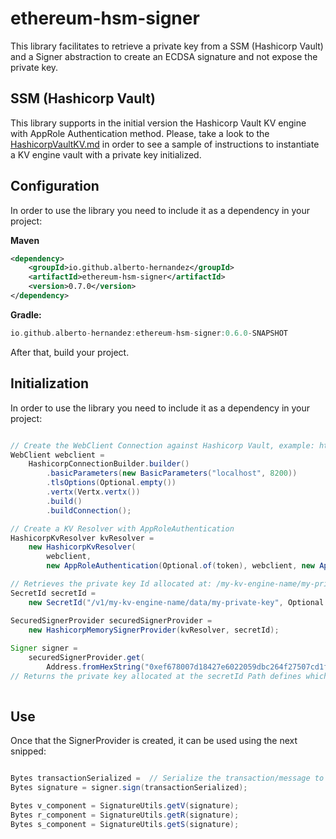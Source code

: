 
# ethereum-hsm-signer

This library facilitates to retrieve a private key from a SSM (Hashicorp Vault) and a Signer abstraction to create an ECDSA signature and not expose the private key.

## SSM (Hashicorp Vault)
This library supports in the initial version the Hashicorp Vault KV engine with AppRole Authentication method. Please, take a look to the [HashicorpVaultKV.md](./HashicorpVaultKV.md) in order to see a sample of instructions to instantiate a KV engine vault with a private key initialized.


## Configuration
In order to use the library you need to include it as a dependency in your project:

**Maven**
```xml
<dependency>
	<groupId>io.github.alberto-hernandez</groupId>  
	<artifactId>ethereum-hsm-signer</artifactId>  
	<version>0.7.0</version>
</dependency>
```  
**Gradle:**
```gradle
io.github.alberto-hernandez:ethereum-hsm-signer:0.6.0-SNAPSHOT
```  
After that, build your project.

## Initialization
In order to use the library you need to include it as a dependency in your project:

```java

// Create the WebClient Connection against Hashicorp Vault, example: http://localhost:8200
WebClient webclient =  
    HashicorpConnectionBuilder.builder()  
        .basicParameters(new BasicParameters("localhost", 8200))  
        .tlsOptions(Optional.empty())  
        .vertx(Vertx.vertx())  
        .build()  
        .buildConnection();

// Create a KV Resolver with AppRoleAuthentication        
HashicorpKvResolver kvResolver =  
    new HashicorpKvResolver(  
        webclient,  
        new AppRoleAuthentication(Optional.of(token), webclient, new AppRole("", "")));

// Retrieves the private key Id allocated at: /my-kv-engine-name/my-private-key
SecretId secretId =  
    new SecretId("/v1/my-kv-engine-name/data/my-private-key", Optional.of("privatekey"));

SecuredSignerProvider securedSignerProvider =  
    new HashicorpMemorySignerProvider(kvResolver, secretId);  
  
Signer signer =
    securedSignerProvider.get(  
        Address.fromHexString("0xef678007d18427e6022059dbc264f27507cd1ffc"));
// Returns the private key allocated at the secretId Path defines which derivated address should match with the address parametrized
        
```  

## Use
Once that the SignerProvider is created, it can be used using the next snipped:

```java

Bytes transactionSerialized =  // Serialize the transaction/message to a org.apache.tuweni.bytes.Bytes;  
Bytes signature = signer.sign(transactionSerialized);

Bytes v_component = SignatureUtils.getV(signature);  
Bytes r_component = SignatureUtils.getR(signature);  
Bytes s_component = SignatureUtils.getS(signature);

```
